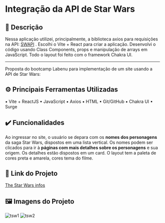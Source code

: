 # Integração da API de Star Wars

## 💬 Descrição 

Nessa aplicação utilizei, principalmente, a biblioteca axios para requisições na API: [SWAPI](https://swapi.py4e.com/documentation#intro) . Escolhi o Vite + React  para criar a aplicação. Desenvolvi o código usando Class Components, props e manipulação de arrays em JavaScript. Todo o layout foi feito com o framework Chakra UI.

---------
Proposta do bootcamp Labenu para implementação de um site usando a API de Star Wars:

## ⚙️ Principais Ferramentas Utilizadas

▪ Vite + ReactJS
▪ JavaScript
▪ Axios
▪ HTML
▪ Git/GitHub
▪ Chakra UI
▪ Surge

## ✔️ Funcionalidades 

Ao ingressar no site, o usuário se depara com os **nomes dos personagens** da saga Star Wars, dispostos em uma lista vertical. Os nomes podem ser clicados para ir à **páginas com mais detalhes sobre os personagens** e sua origem. Os detalhes estão dispostos em um card. O layout tem a paleta de cores preta e amarela, cores tema do filme.

## 🔗 Link do Projeto 
[The Star Wars infos ](http://ruthless-mind.surge.sh/)

## 🖼️ Imagens do Projeto
![tsw1](https://user-images.githubusercontent.com/93052644/196817772-37b23aba-a1b4-49ae-a4d6-339fb9b39388.png)
![tsw2](https://user-images.githubusercontent.com/93052644/196817786-f0a052e2-7c64-4b62-bb87-e14eb11c05d8.png)
